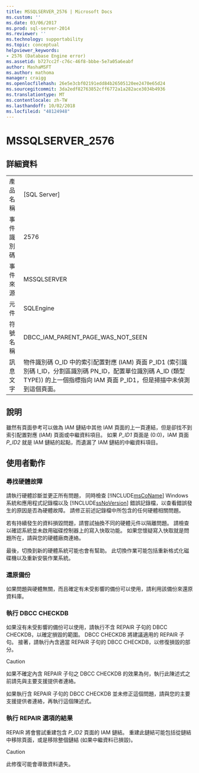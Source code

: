 ```yaml
---
title: MSSQLSERVER_2576 | Microsoft Docs
ms.custom: ''
ms.date: 03/06/2017
ms.prod: sql-server-2014
ms.reviewer: ''
ms.technology: supportability
ms.topic: conceptual
helpviewer_keywords:
- 2576 (Database Engine error)
ms.assetid: b727cc2f-c76c-46f8-bbbe-5e7a05a6eabf
author: MashaMSFT
ms.author: mathoma
manager: craigg
ms.openlocfilehash: 26e5e3cbf02191edd84b26505120ee2470e65d24
ms.sourcegitcommit: 3da2edf82763852cff6772a1a282ace3034b4936
ms.translationtype: MT
ms.contentlocale: zh-TW
ms.lasthandoff: 10/02/2018
ms.locfileid: "48124948"
---
```

# <a name="mssqlserver2576"></a>MSSQLSERVER_2576
    
## <a name="details"></a>詳細資料  
  
|||  
|-|-|  
|產品名稱|[SQL Server]|  
|事件識別碼|2576|  
|事件來源|MSSQLSERVER|  
|元件|SQLEngine|  
|符號名稱|DBCC_IAM_PARENT_PAGE_WAS_NOT_SEEN|  
|訊息文字|物件識別碼 O_ID 中的索引配置對應 (IAM) 頁面 P_ID1 (索引識別碼 I_ID，分割區識別碼 PN_ID，配置單位識別碼 A_ID (類型 TYPE)) 的上一個指標指向 IAM 頁面 P_ID1，但是掃描中未偵測到這個頁面。|  
  
## <a name="explanation"></a>說明  
 雖然有頁面參考可以做為 IAM 鏈結中其他 IAM 頁面的上一頁連結，但是卻找不到索引配置對應 (IAM) 頁面或中繼資料項目。 如果 *P_ID1* 頁面是 (0:0)，IAM 頁面 *P_ID2* 就是 IAM 鏈結的起點，而遺漏了 IAM 鏈結的中繼資料項目。  
  
## <a name="user-action"></a>使用者動作  
  
### <a name="look-for-hardware-failure"></a>尋找硬體故障  
 請執行硬體診斷並更正所有問題， 同時檢查 [!INCLUDE[msCoName](../../includes/msconame-md.md)] Windows 系統和應用程式記錄檔以及 [!INCLUDE[ssNoVersion](../../includes/ssnoversion-md.md)] 錯誤記錄檔，以查看錯誤發生的原因是否為硬體故障。 請修正前述記錄檔中所包含的任何硬體相關問題。  
  
 若有持續發生的資料損毀問題，請嘗試抽換不同的硬體元件以隔離問題。 請檢查以確認系統並未啟用磁碟控制器上的寫入快取功能。 如果您懷疑寫入快取就是問題所在，請與您的硬體廠商連絡。  
  
 最後，切換到新的硬體系統可能也會有幫助。 此切換作業可能包括重新格式化磁碟機以及重新安裝作業系統。  
  
### <a name="restore-from-backup"></a>還原備份  
 如果問題與硬體無關，而且確定有未受影響的備份可以使用，請利用該備份來還原資料庫。  
  
### <a name="run-dbcc-checkdb"></a>執行 DBCC CHECKDB  
 如果沒有未受影響的備份可以使用，請執行不含 REPAIR 子句的 DBCC CHECKDB，以確定損毀的範圍。 DBCC CHECKDB 將建議適用的 REPAIR 子句。 接著，請執行內含適當 REPAIR 子句的 DBCC CHECKDB，以修復損毀的部分。  
  
> [!CAUTION]  
>  如果不確定內含 REPAIR 子句之 DBCC CHECKDB 的效果為何，執行此陳述式之前請先與主要支援提供者連絡。  
  
 如果執行含 REPAIR 子句的 DBCC CHECKDB 並未修正這個問題，請與您的主要支援提供者連絡，再執行這個陳述式。  
  
### <a name="results-of-running-repair-options"></a>執行 REPAIR 選項的結果  
 REPAIR 將會嘗試重建包含 *P_ID2* 頁面的 IAM 鏈結。 重建此鏈結可能包括從鏈結中移除頁面，或是移除整個鏈結 (如果中繼資料已損毀)。  
  
> [!CAUTION]  
>  此修復可能會導致資料遺失。  
  
  
